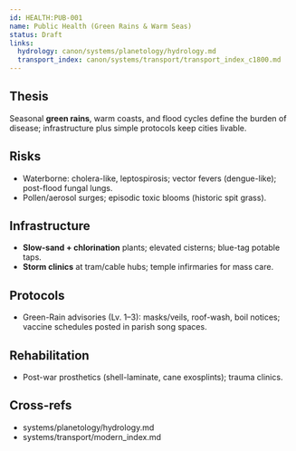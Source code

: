 ```yaml
---
id: HEALTH:PUB-001
name: Public Health (Green Rains & Warm Seas)
status: Draft
links:
  hydrology: canon/systems/planetology/hydrology.md
  transport_index: canon/systems/transport/transport_index_c1800.md
---
```


## Thesis
Seasonal **green rains**, warm coasts, and flood cycles define the burden of disease; infrastructure plus simple protocols keep cities livable.

## Risks
- Waterborne: cholera-like, leptospirosis; vector fevers (dengue-like); post-flood fungal lungs.  
- Pollen/aerosol surges; episodic toxic blooms (historic spit grass).

## Infrastructure
- **Slow-sand + chlorination** plants; elevated cisterns; blue-tag potable taps.  
- **Storm clinics** at tram/cable hubs; temple infirmaries for mass care. 

## Protocols
- Green-Rain advisories (Lv. 1–3): masks/veils, roof-wash, boil notices; vaccine schedules posted in parish song spaces. 

## Rehabilitation
- Post-war prosthetics (shell-laminate, cane exosplints); trauma clinics. 
## Cross-refs
- systems/planetology/hydrology.md  
- systems/transport/modern_index.md